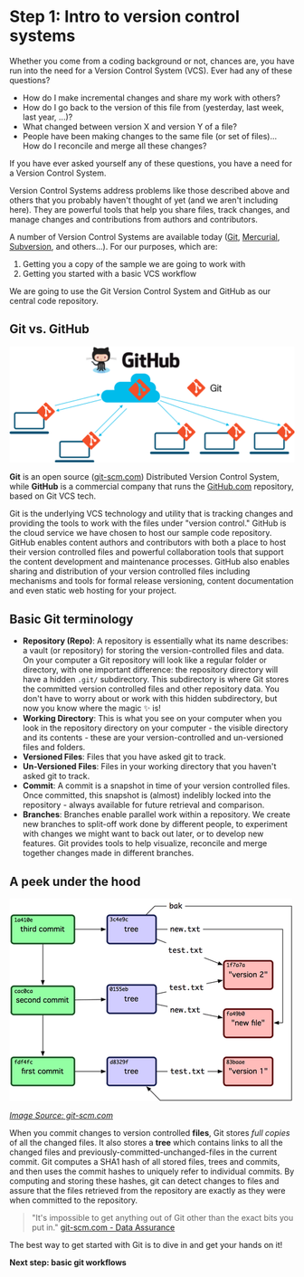# Step 1: Intro to version control systems

Whether you come from a coding background or not, chances are, you have run into the need for a Version Control System (VCS). Ever had any of these questions?

* How do I make incremental changes and share my work with others?
* How do I go back to the version of this file from (yesterday, last week, last year, ...)?
* What changed between version X and version Y of a file?
* People have been making changes to the same file (or set of files)...  How do I reconcile and merge all these changes?

If you have ever asked yourself any of these questions, you have a need for a Version Control System.

Version Control Systems address problems like those described above and others that you probably haven't thought of yet (and we aren't including here). They are powerful tools that help you share files, track changes, and manage changes and contributions from authors and contributors.

A number of Version Control Systems are available today ([Git](https://git-scm.com/), [Mercurial](https://www.mercurial-scm.org/), [Subversion](https://subversion.apache.org/), and others...).  For our purposes, which are:

1. Getting you a copy of the sample we are going to work with
2. Getting you started with a basic VCS workflow

We are going to use the Git Version Control System and GitHub as our central code repository.

## Git vs. GitHub

![Git and GitHub Diagram](assets/images/git-and-github.png)

**Git** is an open source ([git-scm.com](https://git-scm.com/)) Distributed Version Control System, while **GitHub** is a commercial company that runs the [GitHub.com](https://github.com/) repository, based on Git VCS tech.

Git is the underlying VCS technology and utility that is tracking changes and providing the tools to work with the files under "version control." GitHub is the cloud service we have chosen to host our sample code repository. GitHub enables content authors and contributors with both a place to host their version controlled files and powerful collaboration tools that support the content development and maintenance processes. GitHub also enables sharing and distribution of your version controlled files including mechanisms and tools for formal release versioning, content documentation and even static web hosting for your project.

## Basic Git terminology

* **Repository (Repo)**: A repository is essentially what its name describes: a vault (or repository) for storing the version-controlled files and data. On your computer a Git repository will look like a regular folder or directory, with one important difference: the repository directory will have a hidden `.git/` subdirectory.  This subdirectory is where Git stores the committed version controlled files and other repository data. You don't have to worry about or work with this hidden subdirectory, but now you know where the magic ✨ is!
* **Working Directory**: This is what you see on your computer when you look in the repository directory on your computer - the visible directory and its contents - these are your version-controlled and un-versioned files and folders.
* **Versioned Files**: Files that you have asked git to track.
* **Un-Versioned Files**: Files in your working directory that you haven't asked git to track.
* **Commit**: A commit is a snapshot in time of your version controlled files. Once committed, this snapshot is (almost) indelibly locked into the repository - always available for future retrieval and comparison.
* **Branches**: Branches enable parallel work within a repository. We create new branches to split-off work done by different people, to experiment with changes we might want to back out later, or to develop new features.  Git provides tools to help visualize, reconcile and merge together changes made in different branches.

## A peek under the hood

![Git Trees and Files Diagram](assets/images/git-commits-trees-and-files.png)

_[Image Source: git-scm.com](http://git-scm.com/figures/18333fig0903-tn.png)_

When you commit changes to version controlled **files**, Git stores _full copies_ of all the changed files. It also stores a **tree** which contains links to all the changed files and previously-committed-unchanged-files in the current commit. Git computes a SHA1 hash of all stored files, trees and commits, and then uses the commit hashes to uniquely refer to individual commits. By computing and storing these hashes, git can detect changes to files and assure that the files retrieved from the repository are exactly as they were when committed to the repository.

> "It's impossible to get anything out of Git other than the exact bits you put in."
> [git-scm.com - Data Assurance](https://git-scm.com/about/info-assurance)

The best way to get started with Git is to dive in and get your hands on it!

**Next step: basic git workflows**
